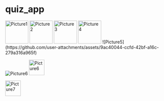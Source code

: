 # quiz_app
<img width="73" alt="Picture1" src="https://github.com/user-attachments/assets/e3eae9b1-f3ea-4ed8-87b1-39643e9cbb2d" />
<img width="73" alt="Picture2" src="https://github.com/user-attachments/assets/bb161e4b-a2cf-471d-bec3-e089d7a556f4" />
<img width="73" alt="Picture3" src="https://github.com/user-attachments/assets/aeb13b41-b867-4b79-a678-fb0f1086ebe6" />
<img width="73" alt="Picture4" src="https://github.com/user-attachments/assets/824ed9e6-1d3e-490b-a771-263d0a9d86ea" />
![Picture5](https://github.com/user-attachments/assets/9ac40044-ccfd-42bf-a16c-279a316a965f)

![Picture6](https://github.com/user-attachments/assets/d7451ceb-9d64-4078-9fdd-fe4c1aa598c1)
<img width="49" alt="Picture6" src="https://github.com/user-attachments/assets/5a31114d-e08a-4d81-8580-a2c5899a9a56](https://github.com/user-attachments/assets/d7451ceb-9d64-4078-9fdd-fe4c1aa598c1" /> 

<img width="49" alt="Picture7" src="https://github.com/user-attachments/assets/5a31114d-e08a-4d81-8580-a2c5899a9a56" /> 
